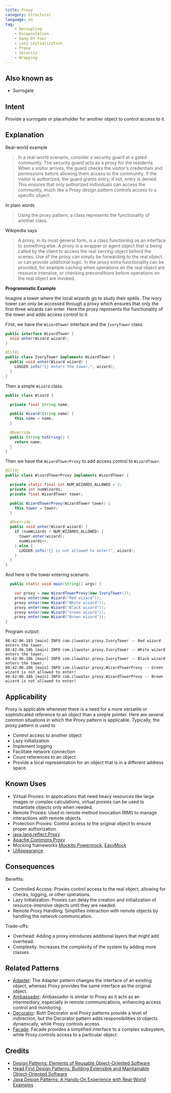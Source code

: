 ```yaml
---
title: Proxy
category: Structural
language: en
tag:
    - Decoupling
    - Encapsulation
    - Gang Of Four
    - Lazy initialization
    - Proxy
    - Security
    - Wrapping
---
```


## Also known as

* Surrogate

## Intent

Provide a surrogate or placeholder for another object to control access to it.

## Explanation

Real-world example

> In a real-world scenario, consider a security guard at a gated community. The security guard acts as a proxy for the residents. When a visitor arrives, the guard checks the visitor's credentials and permissions before allowing them access to the community. If the visitor is authorized, the guard grants entry; if not, entry is denied. This ensures that only authorized individuals can access the community, much like a Proxy design pattern controls access to a specific object.

In plain words

> Using the proxy pattern, a class represents the functionality of another class.

Wikipedia says

> A proxy, in its most general form, is a class functioning as an interface to something else. A proxy is a wrapper or agent object that is being called by the client to access the real serving object behind the scenes. Use of the proxy can simply be forwarding to the real object, or can provide additional logic. In the proxy extra functionality can be provided, for example caching when operations on the real object are resource intensive, or checking preconditions before operations on the real object are invoked.

**Programmatic Example**

Imagine a tower where the local wizards go to study their spells. The ivory tower can only be accessed through a proxy which ensures that only the first three wizards can enter. Here the proxy represents the functionality of the tower and adds access control to it.

First, we have the `WizardTower` interface and the `IvoryTower` class.

```java
public interface WizardTower {
  void enter(Wizard wizard);
}
```

```java
@Slf4j
public class IvoryTower implements WizardTower {
  public void enter(Wizard wizard) {
    LOGGER.info("{} enters the tower.", wizard);
  }
}
```

Then a simple `Wizard` class.

```java
public class Wizard {

  private final String name;

  public Wizard(String name) {
    this.name = name;
  }

  @Override
  public String toString() {
    return name;
  }
}
```

Then we have the `WizardTowerProxy` to add access control to `WizardTower`.

```java
@Slf4j
public class WizardTowerProxy implements WizardTower {

  private static final int NUM_WIZARDS_ALLOWED = 3;
  private int numWizards;
  private final WizardTower tower;

  public WizardTowerProxy(WizardTower tower) {
    this.tower = tower;
  }

  @Override
  public void enter(Wizard wizard) {
    if (numWizards < NUM_WIZARDS_ALLOWED) {
      tower.enter(wizard);
      numWizards++;
    } else {
      LOGGER.info("{} is not allowed to enter!", wizard);
    }
  }
}
```

And here is the tower entering scenario.

```java
  public static void main(String[] args) {

    var proxy = new WizardTowerProxy(new IvoryTower());
    proxy.enter(new Wizard("Red wizard"));
    proxy.enter(new Wizard("White wizard"));
    proxy.enter(new Wizard("Black wizard"));
    proxy.enter(new Wizard("Green wizard"));
    proxy.enter(new Wizard("Brown wizard"));
}
```

Program output:

```
08:42:06.183 [main] INFO com.iluwatar.proxy.IvoryTower -- Red wizard enters the tower.
08:42:06.186 [main] INFO com.iluwatar.proxy.IvoryTower -- White wizard enters the tower.
08:42:06.186 [main] INFO com.iluwatar.proxy.IvoryTower -- Black wizard enters the tower.
08:42:06.186 [main] INFO com.iluwatar.proxy.WizardTowerProxy -- Green wizard is not allowed to enter!
08:42:06.186 [main] INFO com.iluwatar.proxy.WizardTowerProxy -- Brown wizard is not allowed to enter!
```

## Applicability

Proxy is applicable whenever there is a need for a more versatile or sophisticated reference to an object than a simple pointer. Here are several common situations in which the Proxy pattern is applicable. Typically, the proxy pattern is used to

* Control access to another object
* Lazy initialization
* Implement logging
* Facilitate network connection
* Count references to an object
* Provide a local representation for an object that is in a different address space.

## Known Uses

* Virtual Proxies: In applications that need heavy resources like large images or complex calculations, virtual proxies can be used to instantiate objects only when needed.
* Remote Proxies: Used in remote method invocation (RMI) to manage interactions with remote objects.
* Protection Proxies: Control access to the original object to ensure proper authorization.
* [java.lang.reflect.Proxy](http://docs.oracle.com/javase/8/docs/api/java/lang/reflect/Proxy.html)
* [Apache Commons Proxy](https://commons.apache.org/proper/commons-proxy/)
* Mocking frameworks [Mockito](https://site.mockito.org/),[Powermock](https://powermock.github.io/), [EasyMock](https://easymock.org/)
* [UIAppearance](https://developer.apple.com/documentation/uikit/uiappearance)

## Consequences

Benefits:

* Controlled Access: Proxies control access to the real object, allowing for checks, logging, or other operations.
* Lazy Initialization: Proxies can delay the creation and initialization of resource-intensive objects until they are needed.
* Remote Proxy Handling: Simplifies interaction with remote objects by handling the network communication.

Trade-offs:

* Overhead: Adding a proxy introduces additional layers that might add overhead.
* Complexity: Increases the complexity of the system by adding more classes.

## Related Patterns

* [Adapter](https://java-design-patterns.com/patterns/adapter/): The Adapter pattern changes the interface of an existing object, whereas Proxy provides the same interface as the original object.
* [Ambassador](https://java-design-patterns.com/patterns/ambassador/): Ambassador is similar to Proxy as it acts as an intermediary, especially in remote communications, enhancing access control and monitoring.
* [Decorator](https://java-design-patterns.com/patterns/decorator/): Both Decorator and Proxy patterns provide a level of indirection, but the Decorator pattern adds responsibilities to objects dynamically, while Proxy controls access.
* [Facade](https://java-design-patterns.com/patterns/facade/): Facade provides a simplified interface to a complex subsystem, while Proxy controls access to a particular object.

## Credits

* [Design Patterns: Elements of Reusable Object-Oriented Software](https://amzn.to/3w0pvKI)
* [Head First Design Patterns: Building Extensible and Maintainable Object-Oriented Software](https://amzn.to/49NGldq)
* [Java Design Patterns: A Hands-On Experience with Real-World Examples](https://amzn.to/3yhh525)
